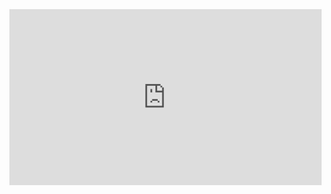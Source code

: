 <iframe width="560" height="315" src="https://www.youtube.com/embed/FQTFZEpFmxc" frameborder="0" allow="autoplay; encrypted-media" allowfullscreen></iframe>
